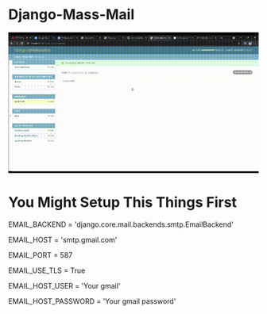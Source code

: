 # Django-Mass-Mail

![Optional Text](https://github.com/mohammadfayaj/Django-Mass-Mail/blob/59972c0d03f3d9bfa6999f48c7ca135c691ac2eb/Untitled%20Project%20%E2%80%90%20Made%20with%20Clipchamp.gif)

# You Might Setup This Things First

EMAIL_BACKEND = 'django.core.mail.backends.smtp.EmailBackend' 

EMAIL_HOST = 'smtp.gmail.com'

EMAIL_PORT = 587

EMAIL_USE_TLS = True

EMAIL_HOST_USER = 'Your gmail'

EMAIL_HOST_PASSWORD = 'Your gmail password'
